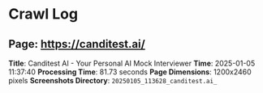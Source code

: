 # Crawl Log


## Page: https://canditest.ai/
**Title**: Canditest AI - Your Personal AI Mock Interviewer
**Time**: 2025-01-05 11:37:40
**Processing Time**: 81.73 seconds
**Page Dimensions**: 1200x2460 pixels
**Screenshots Directory**: `20250105_113628_canditest.ai_`

